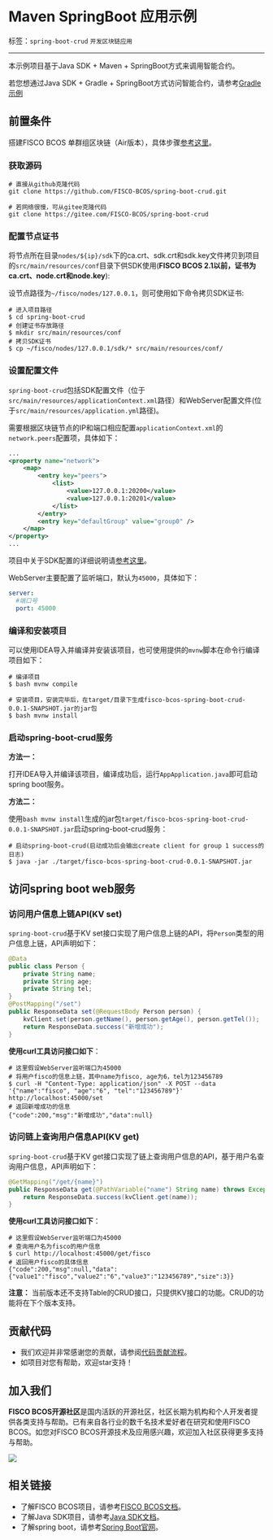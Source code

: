 # Maven SpringBoot 应用示例

标签：``spring-boot-crud`` ``开发区块链应用``

---------

本示例项目基于Java SDK + Maven + SpringBoot方式来调用智能合约。

若您想通过Java SDK + Gradle + SpringBoot方式访问智能合约，请参考[Gradle示例](./spring_boot_starter.md)

## 前置条件

搭建FISCO BCOS 单群组区块链（Air版本），具体步骤[参考这里](../../quick_start/air_installation.md)。

### 获取源码

```shell
# 直接从github克隆代码
git clone https://github.com/FISCO-BCOS/spring-boot-crud.git

# 若网络很慢，可从gitee克隆代码
git clone https://gitee.com/FISCO-BCOS/spring-boot-crud
```

### 配置节点证书

将节点所在目录`nodes/${ip}/sdk`下的ca.crt、sdk.crt和sdk.key文件拷贝到项目的`src/main/resources/conf`目录下供SDK使用(**FISCO BCOS 2.1以前，证书为ca.crt、node.crt和node.key**):

设节点路径为`~/fisco/nodes/127.0.0.1`，则可使用如下命令拷贝SDK证书:

```shell
# 进入项目路径
$ cd spring-boot-crud
# 创建证书存放路径
$ mkdir src/main/resources/conf
# 拷贝SDK证书
$ cp ~/fisco/nodes/127.0.0.1/sdk/* src/main/resources/conf/
```

### 设置配置文件

`spring-boot-crud`包括SDK配置文件（位于`src/main/resources/applicationContext.xml`路径）和WebServer配置文件(位于`src/main/resources/application.yml`路径)。

需要根据区块链节点的IP和端口相应配置`applicationContext.xml`的`network.peers`配置项，具体如下：

```xml
...
<property name="network">
    <map>
        <entry key="peers">
            <list>
                <value>127.0.0.1:20200</value>
                <value>127.0.0.1:20201</value>
            </list>
        </entry>
        <entry key="defaultGroup" value="group0" />
    </map>
</property>
...
```

项目中关于SDK配置的详细说明请[参考这里](https://fisco-bcos-documentation.readthedocs.io/zh_CN/latest/docs/sdk/java_sdk/configuration.html)。

WebServer主要配置了监听端口，默认为`45000`，具体如下：

```yml
server:
  #端口号
  port: 45000
```

### 编译和安装项目

可以使用IDEA导入并编译并安装该项目，也可使用提供的`mvnw`脚本在命令行编译项目如下：

```shell
# 编译项目
$ bash mvnw compile

# 安装项目，安装完毕后，在target/目录下生成fisco-bcos-spring-boot-crud-0.0.1-SNAPSHOT.jar的jar包
$ bash mvnw install
```

### 启动spring-boot-crud服务

**方法一：**

打开IDEA导入并编译该项目，编译成功后，运行`AppApplication.java`即可启动spring boot服务。

**方法二：**

使用`bash mvnw install`生成的jar包`target/fisco-bcos-spring-boot-crud-0.0.1-SNAPSHOT.jar`启动spring-boot-crud服务：

```shell
# 启动spring-boot-crud(启动成功后会输出create client for group 1 success的日志)
$ java -jar ./target/fisco-bcos-spring-boot-crud-0.0.1-SNAPSHOT.jar
```

## 访问spring boot web服务

### 访问用户信息上链API(KV set)

`spring-boot-crud`基于KV set接口实现了用户信息上链的API，将`Person`类型的用户信息上链，API声明如下：

```java
@Data
public class Person {
    private String name;
    private String age;
    private String tel;
}
@PostMapping("/set")
public ResponseData set(@RequestBody Person person) {
    kvClient.set(person.getName(), person.getAge(), person.getTel());
    return ResponseData.success("新增成功");
}
```

**使用curl工具访问接口如下**：

```shell
# 这里假设WebServer监听端口为45000
# 将用户fisco的信息上链，其中name为fisco, age为6，tel为123456789
$ curl -H "Content-Type: application/json" -X POST --data '{"name":"fisco", "age":"6", "tel":"123456789"}' http://localhost:45000/set
# 返回新增成功的信息
{"code":200,"msg":"新增成功","data":null}
```

### 访问链上查询用户信息API(KV get)

`spring-boot-crud`基于KV get接口实现了链上查询用户信息的API，基于用户名查询用户信息，API声明如下：

```java
@GetMapping("/get/{name}")
public ResponseData get(@PathVariable("name") String name) throws Exception {
    return ResponseData.success(kvClient.get(name));
}
```

**使用curl工具访问接口如下**：

```shell
# 这里假设WebServer监听端口为45000
# 查询用户名为fisco的用户信息
$ curl http://localhost:45000/get/fisco
# 返回用户fisco的具体信息
{"code":200,"msg":null,"data":{"value1":"fisco","value2":"6","value3":"123456789","size":3}}
```

**注意：** 当前版本还不支持Table的CRUD接口，只提供KV接口的功能。CRUD的功能将在下个版本支持。

## 贡献代码

- 我们欢迎并非常感谢您的贡献，请参阅[代码贡献流程](../../community/pr.md)。
- 如项目对您有帮助，欢迎star支持！

## 加入我们

**FISCO BCOS开源社区**是国内活跃的开源社区，社区长期为机构和个人开发者提供各类支持与帮助。已有来自各行业的数千名技术爱好者在研究和使用FISCO BCOS。如您对FISCO BCOS开源技术及应用感兴趣，欢迎加入社区获得更多支持与帮助。

![](https://media.githubusercontent.com/media/FISCO-BCOS/LargeFiles/master/images/QR_image.png)

## 相关链接

- 了解FISCO BCOS项目，请参考[FISCO BCOS文档](https://fisco-bcos-doc.readthedocs.io/zh_CN/latest/index.html)。
- 了解Java SDK项目，请参考[Java SDK文档](https://fisco-bcos-doc.readthedocs.io/zh_CN/latest/docs/sdk/java_sdk/index.html)。
- 了解spring boot，请参考[Spring Boot官网](https://spring.io/guides/gs/spring-boot/)。
